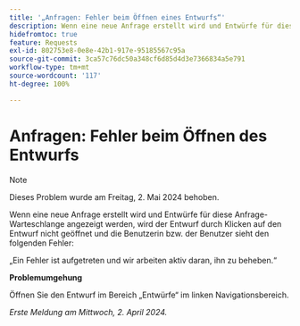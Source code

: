 ```yaml
---
title: '„Anfragen: Fehler beim Öffnen eines Entwurfs“'
description: Wenn eine neue Anfrage erstellt wird und Entwürfe für diese Anfrage-Warteschlange angezeigt werden, wird der Entwurf durch Klicken auf den Entwurf nicht geöffnet und die Benutzerin bzw. der Benutzer sieht einen Fehler. Eine Problemumgehung ist verfügbar.
hidefromtoc: true
feature: Requests
exl-id: 802753e8-0e8e-42b1-917e-95185567c95a
source-git-commit: 3ca57c76dc50a348cf6d85d4d3e7366834a5e791
workflow-type: tm+mt
source-wordcount: '117'
ht-degree: 100%

---
```


# Anfragen: Fehler beim Öffnen des Entwurfs

>[!NOTE]
>
>Dieses Problem wurde am Freitag, 2. Mai 2024 behoben.

Wenn eine neue Anfrage erstellt wird und Entwürfe für diese Anfrage-Warteschlange angezeigt werden, wird der Entwurf durch Klicken auf den Entwurf nicht geöffnet und die Benutzerin bzw. der Benutzer sieht den folgenden Fehler:

„Ein Fehler ist aufgetreten und wir arbeiten aktiv daran, ihn zu beheben.“

**Problemumgehung**

Öffnen Sie den Entwurf im Bereich „Entwürfe“ im linken Navigationsbereich.

_Erste Meldung am Mittwoch, 2. April 2024._
